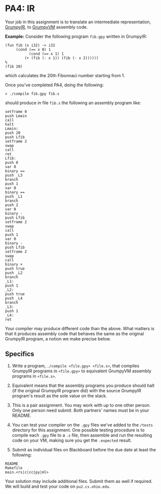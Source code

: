 # PA4: IR

Your job in this assignment is to translate an intermediate representation, [GrumpyIR](../doc/ir.md), to [GrumpyVM](../doc/vm.md) assembly code.

**Example:** Consider the following program `fib.gpy` written in GrumpyIR:

```
(fun fib (x i32) -> i32
     (cond (== x 0) 1
           (cond (== x 1) 1
	   	 (+ (fib (- x 1)) (fib (- x 2))))))		 
%
(fib 20)
```

which calculates the 20th Fibonnaci number starting from 1.

Once you've completed PA4, doing the following:

```
> ./compile fib.gpy fib.s
```

should produce in file `fib.s` the following an assembly program like:

```
setframe 0
push Lmain
call
halt
Lmain:
push 20
push Lfib
setframe 2
swap
call
ret
Lfib:
push 0
var 0
binary ==
push _L3
branch
push 1
var 0
binary ==
push _L1
branch
push 2
var 0
binary -
push Lfib
setframe 2
swap
call
push 1
var 0
binary -
push Lfib
setframe 2
swap
call
binary +
push true
push _L2
branch
_L1:
push 1
_L2:
push true
push _L4
branch
_L3:
push 1
_L4:
ret
```

Your compiler may produce different code than the above. What matters is that it produces assembly code that behaves the same as the original GrumpyIR program, a notion we make precise below. 

## Specifics

1. Write a program, `./compile <file.gpy> <file.s>`, that compiles GrumpyIR programs in `<file.gpy>` to equivalent GrumpyVM assembly programs in `<file.s>`.

2. Equivalent means that the assembly programs you produce should halt (if the original GrumpyIR program did) with the source GrumpyIR program's result as the sole value on the stack.

3. This is a pair assignment. You may work with up to one other person. Only one person need submit. Both partners' names must be in your README.

4. You can test your compiler on the `.gpy` files we've added to the `/tests` directory for this assignment. One possible testing procedure is to compile each `.gpy` file to a `.s` file, then assemble and run the resulting code on your VM, making sure you get the `.expected` result.

5. Submit as individual files on Blackboard before the due date at least the following:

```
README 
Makefile       
main.<rs|c|cc|py|ml> 
```

Your solution may include additional files. Submit them as well if required. We will build and test your code on `pu2.cs.ohio.edu`.
